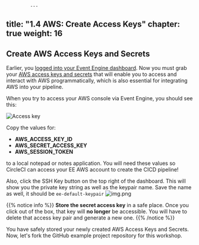              ---
title: "1.4 AWS: Create Access Keys"
chapter: true
weight: 16
---

## Create AWS Access Keys and Secrets

Earlier, you [logged into your Event Engine dashboard][1]. Now you must grab your [AWS access keys and secrets][2] that will enable you to access and interact with AWS programmatically, which is also essential for integrating AWS into your pipeline.

When you try to access your AWS console via Event Engine, you should see this:

![Access key](/images/ee-access-key.png)

Copy the values for:

- **AWS_ACCESS_KEY_ID**
- **AWS_SECRET_ACCESS_KEY**
- **AWS_SESSION_TOKEN** 

to a local notepad or notes application. You will need these values so CircleCI can access your EE AWS account to create the CICD pipeline!

Also, click the SSH Key button on the top right of the dashboard. This will show you the private key string as well as the keypair name. Save the name as well, it should be `ee-default-keypair`
    ![img.png](/images/keypair.png)

{{% notice info %}}
**Store the secret access key** in a safe place. Once you click out of the box, that key will **no longer** be accessible. You will have to delete that access key pair and generate a new one.
{{% /notice %}}

You have safely stored your newly created AWS Access Keys and Secrets. Now, let's fork the GitHub example project repository for this workshop.

<!-- URL Links index -->
[1]: /020_event_engine_setup/20_aws_event_engine.html
[2]: https://docs.github.com/en/github/authenticating-to-github/connecting-to-github-with-ssh
[3]: https://docs.github.com/en/github/authenticating-to-github/connecting-to-github-with-ssh/adding-a-new-ssh-key-to-your-github-account